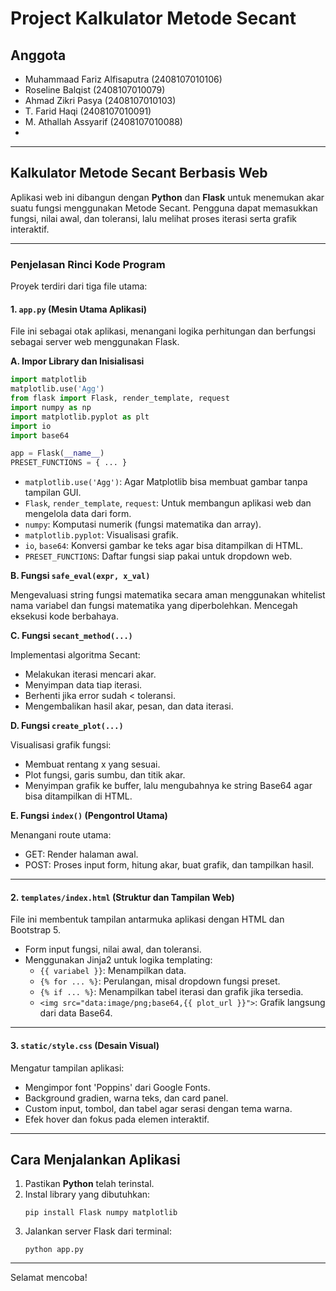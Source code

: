 # Project Kalkulator Metode Secant

## Anggota
- Muhammaad Fariz Alfisaputra (2408107010106)
- Roseline Balqist (2408107010079)
- Ahmad Zikri Pasya (2408107010103)
- T. Farid Haqi (2408107010091)
- M. Athallah Assyarif (2408107010088)
- 

---

## Kalkulator Metode Secant Berbasis Web

Aplikasi web ini dibangun dengan **Python** dan **Flask** untuk menemukan akar suatu fungsi menggunakan Metode Secant. Pengguna dapat memasukkan fungsi, nilai awal, dan toleransi, lalu melihat proses iterasi serta grafik interaktif.

---

### Penjelasan Rinci Kode Program

Proyek terdiri dari tiga file utama:

#### 1. `app.py` (Mesin Utama Aplikasi)

File ini sebagai otak aplikasi, menangani logika perhitungan dan berfungsi sebagai server web menggunakan Flask.

**A. Impor Library dan Inisialisasi**
```python
import matplotlib
matplotlib.use('Agg')
from flask import Flask, render_template, request
import numpy as np
import matplotlib.pyplot as plt
import io
import base64

app = Flask(__name__)
PRESET_FUNCTIONS = { ... }
```
- `matplotlib.use('Agg')`: Agar Matplotlib bisa membuat gambar tanpa tampilan GUI.
- `Flask`, `render_template`, `request`: Untuk membangun aplikasi web dan mengelola data dari form.
- `numpy`: Komputasi numerik (fungsi matematika dan array).
- `matplotlib.pyplot`: Visualisasi grafik.
- `io`, `base64`: Konversi gambar ke teks agar bisa ditampilkan di HTML.
- `PRESET_FUNCTIONS`: Daftar fungsi siap pakai untuk dropdown web.

**B. Fungsi `safe_eval(expr, x_val)`**

Mengevaluasi string fungsi matematika secara aman menggunakan whitelist nama variabel dan fungsi matematika yang diperbolehkan. Mencegah eksekusi kode berbahaya.

**C. Fungsi `secant_method(...)`**

Implementasi algoritma Secant:
- Melakukan iterasi mencari akar.
- Menyimpan data tiap iterasi.
- Berhenti jika error sudah < toleransi.
- Mengembalikan hasil akar, pesan, dan data iterasi.

**D. Fungsi `create_plot(...)`**

Visualisasi grafik fungsi:
- Membuat rentang x yang sesuai.
- Plot fungsi, garis sumbu, dan titik akar.
- Menyimpan grafik ke buffer, lalu mengubahnya ke string Base64 agar bisa ditampilkan di HTML.

**E. Fungsi `index()` (Pengontrol Utama)**

Menangani route utama:
- GET: Render halaman awal.
- POST: Proses input form, hitung akar, buat grafik, dan tampilkan hasil.

---

#### 2. `templates/index.html` (Struktur dan Tampilan Web)

File ini membentuk tampilan antarmuka aplikasi dengan HTML dan Bootstrap 5.

- Form input fungsi, nilai awal, dan toleransi.
- Menggunakan Jinja2 untuk logika templating:
  - `{{ variabel }}`: Menampilkan data.
  - `{% for ... %}`: Perulangan, misal dropdown fungsi preset.
  - `{% if ... %}`: Menampilkan tabel iterasi dan grafik jika tersedia.
  - `<img src="data:image/png;base64,{{ plot_url }}">`: Grafik langsung dari data Base64.

---

#### 3. `static/style.css` (Desain Visual)

Mengatur tampilan aplikasi:
- Mengimpor font 'Poppins' dari Google Fonts.
- Background gradien, warna teks, dan card panel.
- Custom input, tombol, dan tabel agar serasi dengan tema warna.
- Efek hover dan fokus pada elemen interaktif.

---

## Cara Menjalankan Aplikasi

1. Pastikan **Python** telah terinstal.
2. Instal library yang dibutuhkan:
    ```
    pip install Flask numpy matplotlib
    ```
3. Jalankan server Flask dari terminal:
    ```
    python app.py
    ```

---

Selamat mencoba!
